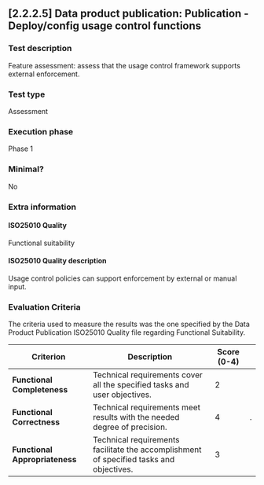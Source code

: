 
## [2.2.2.5] Data product publication: Publication - Deploy/config usage control functions
 
### Test description
Feature assessment: assess that the usage control framework supports external enforcement.
 
### Test type
Assessment
 
### Execution phase
Phase 1
 
### Minimal?
No
 
### Extra information
#### ISO25010 Quality
Functional suitability
#### ISO25010 Quality description
Usage control policies can support enforcement by external or manual input.

### Evaluation Criteria

The criteria used to measure the results was the one specified by the Data Product Publication ISO25010 Quality file regarding Functional Suitability.

| **Criterion**                | **Description**                                                                                     | **Score (0-4)** |                                                                |
|------------------------------|-----------------------------------------------------------------------------------------------------|-----------------|---------------------------------------------------------------------------------|
| **Functional Completeness**   | Technical requirements cover all the specified tasks and user objectives.                          | 2               |  |
| **Functional Correctness**    | Technical requirements meet results with the needed degree of precision.                           | 4               |. |
| **Functional Appropriateness**| Technical requirements facilitate the accomplishment of specified tasks and objectives.            | 3               | |